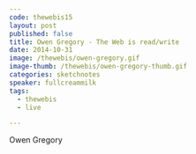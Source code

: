 ```yaml
---
code: thewebis15
layout: post
published: false
title: Owen Gregory - The Web is read/write
date: 2014-10-31
image: /thewebis/owen-gregory.gif
image-thumb: /thewebis/owen-gregory-thumb.gif
categories: sketchnotes
speaker: fullcreammilk
tags:
  - thewebis
  - live

---
```


Owen Gregory
